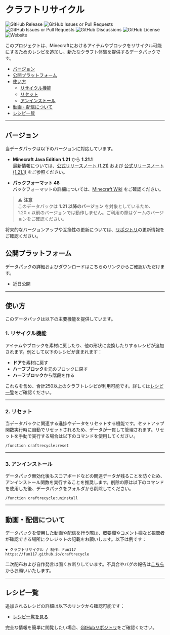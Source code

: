 # クラフトリサイクル

![GitHub Release](https://img.shields.io/github/v/release/fun117/craftrecycle)
![GitHub Issues or Pull Requests](https://img.shields.io/github/issues/fun117/craftrecycle)
![GitHub Issues or Pull Requests](https://img.shields.io/github/issues-pr/fun117/craftrecycle)
![GitHub Discussions](https://img.shields.io/github/discussions/fun117/craftrecycle)
![GitHub License](https://img.shields.io/github/license/fun117/craftrecycle)
![Website](https://img.shields.io/website?url=https%3A%2F%2Ffun117.github.io%2Fcraftrecycle)

このプロジェクトは、Minecraftにおけるアイテムやブロックをリサイクル可能にするためのレシピを追加し、新たなクラフト体験を提供するデータパックです。

- [バージョン](#バージョン)
- [公開プラットフォーム](#公開プラットフォーム)
- [使い方](#使い方)
  - [リサイクル機能](#1-リサイクル機能)
  - [リセット](#2-リセット)
  - [アンインストール](#3-アンインストール)
- [動画・配信について](#動画配信について)
- [レシピ一覧](#レシピ一覧)

---

## バージョン

当データパックは以下のバージョンに対応しています。

- **Minecraft Java Edition 1.21** から **1.21.1**  
  最新情報については、[公式リリースノート (1.21)](https://www.minecraft.net/ja-jp/article/minecraft-java-edition-1-21) および [公式リリースノート (1.21.1)](https://www.minecraft.net/ja-jp/article/minecraft-java-edition-1-21-1) をご参照ください。

- **パックフォーマット 48**  
  パックフォーマットの詳細については、[Minecraft Wiki](https://minecraft.wiki/w/Pack_format) をご確認ください。

> ⚠ **注意**  
> このデータパックは **1.21 以降のバージョン** を対象としているため、1.20.x 以前のバージョンでは動作しません。ご利用の際はゲームのバージョンをご確認ください。

将来的なバージョンアップや互換性の更新については、[リポジトリ](https://github.com/Fun117/craftrecycle)の更新情報をご確認ください。

## 公開プラットフォーム

データパックの詳細およびダウンロードはこちらのリンクからご確認いただけます。

- 近日公開

---

## 使い方

このデータパックは以下の主要機能を提供しています。

### 1. リサイクル機能

アイテムやブロックを素材に戻したり、他の形状に変換したりするレシピが追加されます。例として以下のレシピが含まれます：

- **ドア**を素材に戻す
- **ハーフブロック**を元のブロックに戻す
- **ハーフブロック**から階段を作る

これらを含め、合計250以上のクラフトレシピが利用可能です。詳しくは[レシピ一覧](#レシピ一覧)をご確認ください。

---

### 2. リセット

当データパックに関連する進捗やデータをリセットする機能です。セットアップ関数実行時に自動でリセットされるため、データが一貫して管理されます。リセットを手動で実行する場合は以下のコマンドを使用してください。

```command
/function craftrecycle:reset
```

---

### 3. アンインストール

データパック無効化後もスコアボードなどの関連データが残ることを防ぐため、アンインストール関数を実行することを推奨します。削除の際は以下のコマンドを使用した後、データパックをフォルダから削除してください。

```command
/function craftrecycle:uninstall
```

---

## 動画・配信について

データパックを使用した動画や配信を行う際は、概要欄やコメント欄など視聴者が確認できる場所にクレジットの記載をお願いします。以下は例です：

```text
▼ クラフトリサイクル / 制作: Fun117
https://fun117.github.io/craftrecycle
```

二次配布および自作発言は固くお断りしています。不具合やバグの報告は[こちら](https://github.com/Fun117/craftrecycle/issues)からお願いいたします。

---

## レシピ一覧

追加されるレシピの詳細は以下のリンクから確認可能です：

- [レシピ一覧を見る](https://github.com/Fun117/craftrecycle/blob/main/README/recipe.md)

完全な情報を簡単に閲覧したい場合、[GitHubリポジトリ](https://github.com/Fun117/craftrecycle)をご確認ください。
